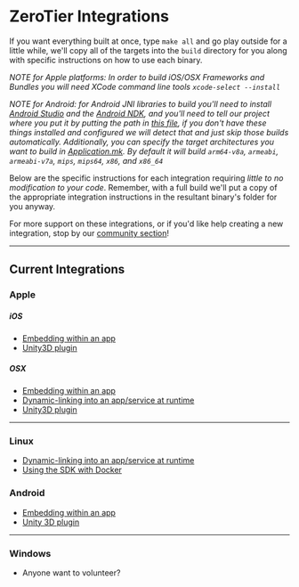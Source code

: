 ZeroTier Integrations
====

If you want everything built at once, type `make all` and go play outside for a little while, we'll copy all of the targets into the `build` directory for you along with specific instructions on how to use each binary.

*NOTE for Apple platforms: In order to build iOS/OSX Frameworks and Bundles you will need XCode command line tools `xcode-select --install`*

*NOTE for Android: for Android JNI libraries to build you'll need to install [Android Studio](https://developer.android.com/studio/index.html) and the [Android NDK](https://developer.android.com/ndk/index.html), and you'll need to tell our project where you put it by putting the path in [this file](Android/proj/local.properties), if you don't have these things installed and configured we will detect that and just skip those builds automatically. Additionally, you can specify the target architectures you want to build in [Application.mk](Android/java/jni/Application.mk). By default it will build `arm64-v8a`, `armeabi`, `armeabi-v7a`, `mips`, `mips64`, `x86`, and `x86_64`*

Below are the specific instructions for each integration requiring *little to no modification to your code*. Remember, with a full build we'll put a copy of the appropriate integration instructions in the resultant binary's folder for you anyway. 

For more support on these integrations, or if you'd like help creating a new integration, stop by our [community section](https://www.zerotier.com/community/)!

***
## Current Integrations

### Apple
##### iOS
 - [Embedding within an app](../docs/ios_zt_sdk.md)
 - [Unity3D plugin](../docs/unity3d_ios_zt_sdk.md)

##### OSX
 - [Embedding within an app](../docs/osx_zt_sdk.md) 
 - [Dynamic-linking into an app/service at runtime](../docs/osx_zt_sdk.md) 
 - [Unity3D plugin](../docs/unity3d_osx_zt_sdk.md) 

***
### Linux
 - [Dynamic-linking into an app/service at runtime](../docs/linux_zt_sdk.md) 
 - [Using the SDK with Docker](../docs/docker_linux_zt_sdk.md)

### Android
 - [Embedding within an app](../docs/android_zt_sdk.md) 
 - [Unity 3D plugin](../docs/unity3d_android_zt_sdk.md) 

***
### Windows
 - Anyone want to volunteer?
